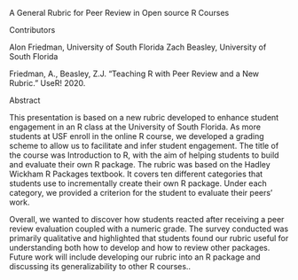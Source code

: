 A General Rubric for Peer Review in Open source R Courses

Contributors

Alon Friedman, University of South Florida 
Zach Beasley, University of South Florida


Friedman, A., Beasley, Z.J. “Teaching R with Peer Review and a New Rubric.” UseR! 2020.

Abstract

This presentation is based on a new rubric developed to enhance student engagement in an R class at the University of South Florida. As more students at USF enroll in the online R course, we developed a grading scheme to allow us to facilitate and infer student engagement. The title of the course was Introduction to R, with the aim of helping students to build and evaluate their own R package.  The rubric was based on the Hadley Wickham R Packages textbook. It covers ten different categories that students use to incrementally create their own R package. Under each category, we provided a criterion for the student to evaluate their peers’ work.
 
Overall, we wanted to discover how students reacted after receiving a peer review evaluation coupled with a numeric grade. The survey conducted was primarily qualitative and highlighted that students found our rubric useful for understanding both how to develop and how to review other packages. Future work will include developing our rubric into an R package and discussing its generalizability to other R courses..




